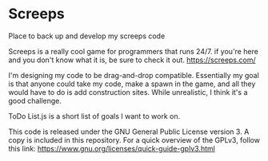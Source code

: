 # Screeps
Place to back up and develop my screeps code

Screeps is a really cool game for programmers that runs 24/7. if you're here and you don't know what it is, be sure to check it out.
https://screeps.com/

I'm designing my code to be drag-and-drop compatible. Essentially my goal is that anyone could take my code, make a spawn in the game, and all they would have to do is add construction sites. While unrealistic, I think it's a good challenge.

ToDo List.js is a short list of goals I want to work on.

This code is released under the GNU General Public License version 3. A copy is included in this repository. For a quick overview of the GPLv3, follow this link: https://www.gnu.org/licenses/quick-guide-gplv3.html
